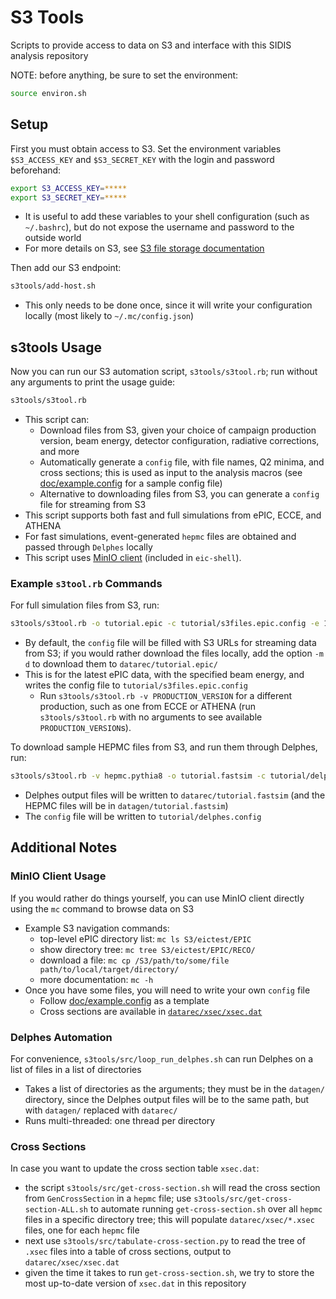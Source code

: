 # S3 Tools

Scripts to provide access to data on S3 and interface with this SIDIS analysis repository

NOTE: before anything, be sure to set the environment:
```bash
source environ.sh
```

## Setup
First you must obtain access to S3. Set the environment variables `$S3_ACCESS_KEY` and `$S3_SECRET_KEY` with the login and password beforehand:
```bash
export S3_ACCESS_KEY=*****
export S3_SECRET_KEY=*****
```
  - It is useful to add these variables to your shell configuration (such as `~/.bashrc`),
    but do not expose the username and password to the outside world
  - For more details on S3, see [S3 file storage documentation](https://doc.athena-eic.org/en/latest/howto/s3_file_storage.html)

Then add our S3 endpoint:
```bash
s3tools/add-host.sh
```
  - This only needs to be done once, since it will write your configuration
    locally (most likely to `~/.mc/config.json`)

## s3tools Usage
Now you can run our S3 automation script, `s3tools/s3tool.rb`; run without any arguments to print the usage guide:
```bash
s3tools/s3tool.rb
```
- This script can:
  - Download files from S3, given your choice of campaign production version,
    beam energy, detector configuration, radiative corrections, and more
  - Automatically generate a `config` file, with file names, Q2 minima, and
    cross sections; this is used as input to the analysis macros (see
    [doc/example.config](../doc/example.config) for a sample config file)
  - Alternative to downloading files from S3, you can generate a `config` file
    for streaming from S3
- This script supports both fast and full simulations from ePIC, ECCE, and ATHENA
- For fast simulations, event-generated `hepmc` files are obtained and passed through
  `Delphes` locally
- This script uses [MinIO client](https://docs.min.io/docs/minio-client-complete-guide) (included
  in `eic-shell`).

### Example `s3tool.rb` Commands
For full simulation files from S3, run:
```bash
s3tools/s3tool.rb -o tutorial.epic -c tutorial/s3files.epic.config -e 18x275 -l 4
```
  - By default, the `config` file will be filled with S3 URLs for streaming data
    from S3; if you would rather download the files locally, add the option
    `-m d` to download them to `datarec/tutorial.epic/`
  - This is for the latest ePIC data, with the specified beam energy, and
    writes the config file to `tutorial/s3files.epic.config`
    - Run `s3tools/s3tool.rb -v PRODUCTION_VERSION` for a different
      production, such as one from ECCE or ATHENA (run `s3tools/s3tool.rb` with no
      arguments to see available `PRODUCTION_VERSION`s).

To download sample HEPMC files from S3, and run them through Delphes, run:
```bash
s3tools/s3tool.rb -v hepmc.pythia8 -o tutorial.fastsim -c tutorial/delphes.config -e 10x100 -l 4
```
  - Delphes output files will be written to `datarec/tutorial.fastsim`
    (and the HEPMC files will be in `datagen/tutorial.fastsim`)
  - The `config` file will be written to `tutorial/delphes.config`


## Additional Notes

### MinIO Client Usage
If you would rather do things yourself, you can use MinIO client directly using the
`mc` command to browse data on S3
- Example S3 navigation commands:
  - top-level ePIC directory list: `mc ls S3/eictest/EPIC`
  - show directory tree: `mc tree S3/eictest/EPIC/RECO/`
  - download a file: `mc cp /S3/path/to/some/file path/to/local/target/directory/`
  - more documentation: `mc -h`
- Once you have some files, you will need to write your own `config` file
  - Follow [doc/example.config](../doc/example.config) as a template
  - Cross sections are available in [`datarec/xsec/xsec.dat`](../datarec/xsec/xsec.dat)

### Delphes Automation
For convenience, `s3tools/src/loop_run_delphes.sh` can run Delphes on a list of files
in a list of directories
- Takes a list of directories as the arguments; they must be in the `datagen/`
  directory, since the Delphes output files will be to the same path, but with
  `datagen/` replaced with `datarec/`
- Runs multi-threaded: one thread per directory

### Cross Sections
In case you want to update the cross section table `xsec.dat`:
- the script `s3tools/src/get-cross-section.sh` will read the cross section from
  `GenCrossSection` in a `hepmc` file; use `s3tools/src/get-cross-section-ALL.sh` to
  automate running `get-cross-section.sh` over all `hepmc` files in a specific
  directory tree; this will populate `datarec/xsec/*.xsec` files, one for each
  `hepmc` file
- next use `s3tools/src/tabulate-cross-section.py` to read the tree of `.xsec` files into
  a table of cross sections, output to `datarec/xsec/xsec.dat`
- given the time it takes to run `get-cross-section.sh`, we try to store the
  most up-to-date version of `xsec.dat` in this repository
